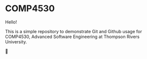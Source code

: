 # COMP4530

Hello!

This is a simple repository to demonstrate Git and Github usage for COMP4530, 
Advanced Software Engineering at Thompson Rivers University.

:chicken:
